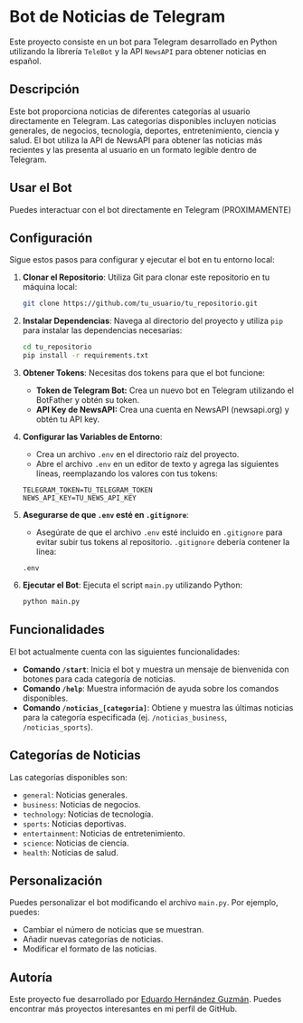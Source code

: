 # Bot de Noticias de Telegram

Este proyecto consiste en un bot para Telegram desarrollado en Python utilizando la librería `TeleBot` y la API `NewsAPI` para obtener noticias en español.

## Descripción

Este bot proporciona noticias de diferentes categorías al usuario directamente en Telegram.  Las categorías disponibles incluyen noticias generales, de negocios, tecnología, deportes, entretenimiento, ciencia y salud. El bot utiliza la API de NewsAPI para obtener las noticias más recientes y las presenta al usuario en un formato legible dentro de Telegram.

## Usar el Bot

Puedes interactuar con el bot directamente en Telegram (PROXIMAMENTE)

## Configuración

Sigue estos pasos para configurar y ejecutar el bot en tu entorno local:

1. **Clonar el Repositorio**: Utiliza Git para clonar este repositorio en tu máquina local:

    ```bash
    git clone https://github.com/tu_usuario/tu_repositorio.git 
    ```

2. **Instalar Dependencias**: Navega al directorio del proyecto y utiliza `pip` para instalar las dependencias necesarias:

    ```bash
    cd tu_repositorio
    pip install -r requirements.txt
    ```

3. **Obtener Tokens**: Necesitas dos tokens para que el bot funcione:
    * **Token de Telegram Bot:** Crea un nuevo bot en Telegram utilizando el BotFather y obtén su token.
    * **API Key de NewsAPI:** Crea una cuenta en NewsAPI (newsapi.org) y obtén tu API key.

4. **Configurar las Variables de Entorno**:
    - Crea un archivo `.env` en el directorio raíz del proyecto.
    - Abre el archivo `.env` en un editor de texto y agrega las siguientes líneas, reemplazando los valores con tus tokens:

    ```plaintext
    TELEGRAM_TOKEN=TU_TELEGRAM_TOKEN
    NEWS_API_KEY=TU_NEWS_API_KEY
    ```

5. **Asegurarse de que `.env` esté en `.gitignore`**:
    - Asegúrate de que el archivo `.env` esté incluido en `.gitignore` para evitar subir tus tokens al repositorio.  `.gitignore` debería contener la línea:

    ```plaintext
    .env
    ```

6. **Ejecutar el Bot**: Ejecuta el script `main.py` utilizando Python:

    ```bash
    python main.py
    ```

## Funcionalidades

El bot actualmente cuenta con las siguientes funcionalidades:

- **Comando `/start`**: Inicia el bot y muestra un mensaje de bienvenida con botones para cada categoría de noticias.
- **Comando `/help`**: Muestra información de ayuda sobre los comandos disponibles.
- **Comando `/noticias_[categoria]`**:  Obtiene y muestra las últimas noticias para la categoría especificada (ej. `/noticias_business`, `/noticias_sports`).

## Categorías de Noticias

Las categorías disponibles son:

* `general`: Noticias generales.
* `business`: Noticias de negocios.
* `technology`: Noticias de tecnología.
* `sports`: Noticias deportivas.
* `entertainment`: Noticias de entretenimiento.
* `science`: Noticias de ciencia.
* `health`: Noticias de salud.

## Personalización

Puedes personalizar el bot modificando el archivo `main.py`.  Por ejemplo, puedes:

* Cambiar el número de noticias que se muestran.
* Añadir nuevas categorías de noticias.
* Modificar el formato de las noticias.

## Autoría

Este proyecto fue desarrollado por [Eduardo Hernández Guzmán](https://github.com/EduardoHernandezGuzman). Puedes encontrar más proyectos interesantes en mi perfil de GitHub.
